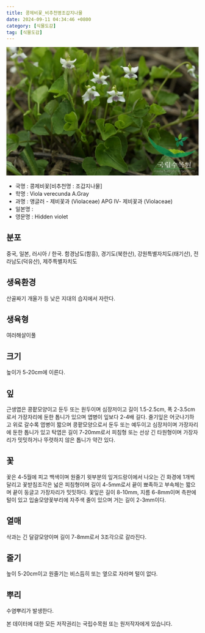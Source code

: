 ```yaml
---
title: 콩제비꽃_비추천명조갑지나물
date: 2024-09-11 04:34:46 +0800
category: [식물도감]
tag: [식물도감]
---
```




![콩제비꽃[비추천명 : 조갑지나물]](/assets/img/fileUpload/plants/basic/Violaceae/Viola/22776/1_th2.JPG)
- 국명 : 콩제비꽃[비추천명 : 조갑지나물]
- 학명 : Viola verecunda A.Gray
- 과명 : 앵글러 - 제비꽃과 (Violaceae) APG Ⅳ- 제비꽃과 (Violaceae)
- 일본명 : 
- 영문명 : Hidden violet


## 분포
중국, 일본, 러시아 / 한국. 함경남도(함흥), 경기도(북한산), 강원특별자치도(태기산), 전라남도(덕유산), 제주특별자치도
## 생육환경
산골짜기 개울가 등 낮은 지대의 습지에서 자란다.
## 생육형
여러해살이풀 
## 크기
높이가 5-20cm에 이른다.
## 잎
근생엽은 콩팥모양이고 둔두 또는 원두이며 심장저이고 길이 1.5-2.5cm, 폭 2-3.5cm로서 가장자리에 둔한 톱니가 있으며 엽병이 잎보다 2-4배 길다. 줄기잎은 어긋나기하고 위로 갈수록 엽병이 짧으며 콩팥모양으로서 둔두 또는 예두이고 심장저이며 가장자리에 둔한 톱니가 있고 탁엽은 길이 7-20mm로서 피침형 또는 선상 긴 타원형이며 가장자리가 밋밋하거나 뚜렷하지 않은 톱니가 약간 있다.
## 꽃
꽃은 4-5월에 피고 백색이며 원줄기 윗부분의 잎겨드랑이에서 나오는 긴 화경에 1개씩 달리고 꽃받침조각은 넓은 피침형이며 길이 4-5mm로서 끝이 뾰족하고 부속체는 짧으며 끝이 둥글고 가장자리가 밋밋하다. 꽃잎은 길이 8-10mm, 지름 6-8mm이며 측판에 털이 있고 입술모양꽃부리에 자주색 줄이 있으며 거는 길이 2-3mm이다.
## 열매
삭과는 긴 달걀모양이며 길이 7-8mm로서 3조각으로 갈라진다.
## 줄기
높이 5-20cm이고 원줄기는 비스듬히 또는 옆으로 자라며 털이 없다.
## 뿌리
수염뿌리가 발생한다.






본 데이터에 대한 모든 저작권리는 국립수목원 또는 원저작자에게 있습니다.
